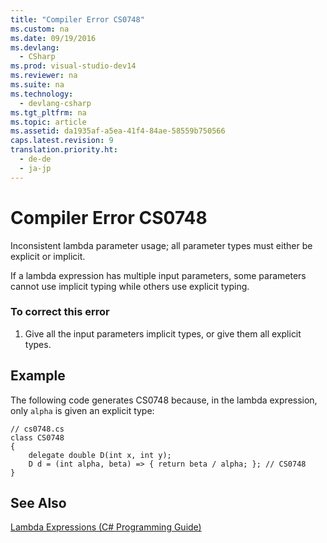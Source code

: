 ```yaml
---
title: "Compiler Error CS0748"
ms.custom: na
ms.date: 09/19/2016
ms.devlang: 
  - CSharp
ms.prod: visual-studio-dev14
ms.reviewer: na
ms.suite: na
ms.technology: 
  - devlang-csharp
ms.tgt_pltfrm: na
ms.topic: article
ms.assetid: da1935af-a5ea-41f4-84ae-58559b750566
caps.latest.revision: 9
translation.priority.ht: 
  - de-de
  - ja-jp
---
```

# Compiler Error CS0748
Inconsistent lambda parameter usage; all parameter types must either be explicit or implicit.  
  
 If a lambda expression has multiple input parameters, some parameters cannot use implicit typing while others use explicit typing.  
  
### To correct this error  
  
1.  Give all the input parameters implicit types, or give them all explicit types.  
  
## Example  
 The following code generates CS0748 because, in the lambda expression, only `alpha` is given an explicit type:  
  
```  
// cs0748.cs  
class CS0748  
{  
    delegate double D(int x, int y);  
    D d = (int alpha, beta) => { return beta / alpha; }; // CS0748  
}  
```  
  
## See Also  
 [Lambda Expressions (C# Programming Guide)](../Topic/Lambda%20Expressions%20\(C%23%20Programming%20Guide\).md)